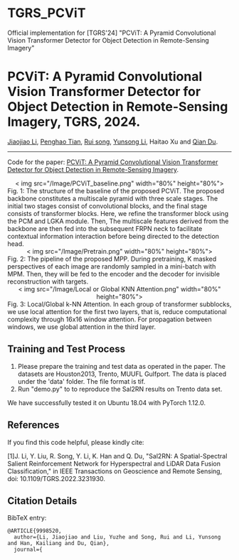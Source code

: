 # TGRS_PCViT
Official implementation for [TGRS'24] "PCViT: A Pyramid Convolutional Vision Transformer Detector for Object Detection in Remote-Sensing Imagery"

PCViT: A Pyramid Convolutional Vision Transformer Detector for Object Detection in Remote-Sensing Imagery, TGRS, 2024.
==
[Jiaojiao Li](https://scholar.google.com/citations?user=Ccu3-acAAAAJ&hl=zh-CN&oi=sra), [Penghao Tian](https://github.com/andytianph), [Rui song](https://scholar.google.com/citations?user=_SKooBYAAAAJ&hl=zh-CN), [Yunsong Li](https://dblp.uni-trier.de/pid/87/5840.html), Haitao Xu and [Qian Du](https://scholar.google.com/citations?user=0OdKQoQAAAAJ&hl=zh-CN).
***
Code for the paper: [PCViT: A Pyramid Convolutional Vision Transformer Detector for Object Detection in Remote-Sensing Imagery](https://ieeexplore.ieee.org/document/10417056).


<div align=center>< img src="/Image/PCViT_baseline.png" width="80%" height="80%"></div>
Fig. 1: The structure of the baseline of the proposed PCViT. The proposed backbone constitutes a multiscale pyramid with three scale stages. The initial two stages consist of convolutional blocks, and the final stage consists of transformer blocks. Here, we refine the transformer block using the PCM  and LGKA module. Then, The multiscale features derived from the backbone are then fed into the subsequent FRPN neck to facilitate contextual information interaction before being directed to the detection head.

<div align=center>< img src="/Image/Pretrain.png" width="80%" height="80%"></div>
Fig. 2: The pipeline of the proposed MPP. During pretraining, K masked perspectives of each image are randomly sampled in a mini-batch with MPM. Then, they will be fed to the encoder and the decoder for invisible reconstruction with targets.

<div align=center>< img src="/Image/Local or Global KNN Attention.png" width="80%" height="80%"></div>
Fig. 3: Local/Global k-NN Attention. In each group of transformer subblocks, we use local attention for the first two layers, that is, reduce computational complexity through 16x16 window attention. For propagation between windows, we use global attention in the third layer.

Training and Test Process
--
1) Please prepare the training and test data as operated in the paper. The datasets are Houston2013, Trento, MUUFL Gulfport. The data is placed under the 'data' folder. The file format is tif.
2) Run "demo.py" to to reproduce the Sal2RN results on Trento data set.

We have successfully tested it on Ubuntu 18.04 with PyTorch 1.12.0.

References
--
If you find this code helpful, please kindly cite:

[1]J. Li, Y. Liu, R. Song, Y. Li, K. Han and Q. Du, "Sal2RN: A Spatial-Spectral Salient Reinforcement Network for Hyperspectral and LiDAR Data Fusion Classification," in IEEE Transactions on Geoscience and Remote Sensing, doi: 10.1109/TGRS.2022.3231930.

Citation Details
--
BibTeX entry:
```
@ARTICLE{9998520,
  author={Li, Jiaojiao and Liu, Yuzhe and Song, Rui and Li, Yunsong and Han, Kailiang and Du, Qian},
  journal={
